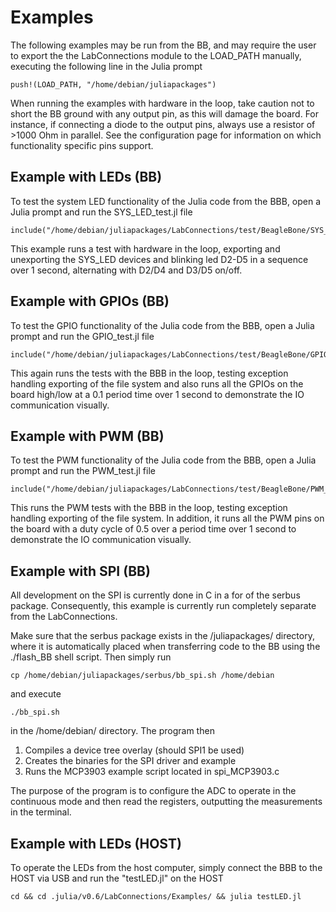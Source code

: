 # Examples
The following examples may be run from the BB, and may require the user to
export the the LabConnections module to the LOAD_PATH manually, executing the
following line in the Julia prompt

    push!(LOAD_PATH, "/home/debian/juliapackages")

When running the examples with hardware in the loop, take caution not to short
the BB ground with any output pin, as this will damage the board. For instance,
if connecting a diode to the output pins, always use a resistor of >1000 Ohm in
parallel. See the configuration page for information on which functionality
specific pins support.

## Example with LEDs (BB)
To test the system LED functionality of the Julia code from the BBB, open a
Julia prompt and run the SYS_LED_test.jl file

    include("/home/debian/juliapackages/LabConnections/test/BeagleBone/SYS_LED_test.jl")

This example runs a test with hardware in the loop, exporting and unexporting
the SYS_LED devices and blinking led D2-D5 in a sequence over 1 second,
alternating with D2/D4 and D3/D5 on/off.

## Example with GPIOs (BB)
To test the GPIO functionality of the Julia code from the BBB, open a
Julia prompt and run the GPIO_test.jl file

    include("/home/debian/juliapackages/LabConnections/test/BeagleBone/GPIO_test.jl")

This again runs the tests with the BBB in the loop, testing exception handling
exporting of the file system and also runs all the GPIOs on the board high/low
at a 0.1 period time over 1 second to demonstrate the IO communication visually.

## Example with PWM (BB)
To test the PWM functionality of the Julia code from the BBB, open a
Julia prompt and run the PWM_test.jl file

    include("/home/debian/juliapackages/LabConnections/test/BeagleBone/PWM_test.jl")

This runs the PWM tests with the BBB in the loop, testing exception handling
exporting of the file system. In addition, it runs all the PWM pins on the board
with a duty cycle of 0.5 over a period time over 1 second to demonstrate the IO
communication visually.

## Example with SPI (BB)
All development on the SPI is currently done in C in a for of the serbus
package. Consequently, this example is currently run completely separate
from the LabConnections.

Make sure that the serbus package exists in the /juliapackages/ directory, where
it is automatically placed when transferring code to the BB using the ./flash_BB
shell script. Then simply run

    cp /home/debian/juliapackages/serbus/bb_spi.sh /home/debian

and execute

    ./bb_spi.sh

in the /home/debian/ directory. The program then
1) Compiles a device tree overlay (should SPI1 be used)
2) Creates the binaries for the SPI driver and example
3) Runs the MCP3903 example script located in spi_MCP3903.c

The purpose of the program is to configure the ADC to operate in the continuous
mode and then read the registers, outputting the measurements in the terminal.

## Example with LEDs (HOST)
To operate the LEDs from the host computer, simply connect the BBB to the HOST
via USB and run the "testLED.jl" on the HOST

    cd && cd .julia/v0.6/LabConnections/Examples/ && julia testLED.jl

```@systemConfiguration
```

